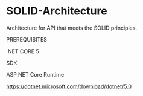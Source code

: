 # SOLID-Architecture
Architecture for API that meets the SOLID principles.

PREREQUISITES

.NET CORE 5

SDK 

ASP.NET Core Runtime 


https://dotnet.microsoft.com/download/dotnet/5.0

